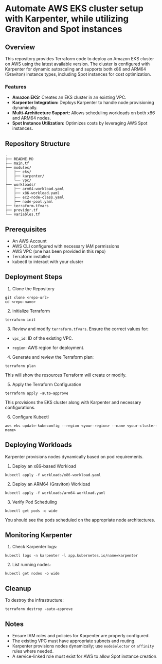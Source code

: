 # Automate AWS EKS cluster setup with Karpenter, while utilizing Graviton and Spot instances

## Overview

This repository provides Terraform code to deploy an Amazon EKS cluster on AWS using the latest available version. The cluster is configured with Karpenter for dynamic autoscaling and supports both x86 and ARM64 (Graviton) instance types, including Spot instances for cost optimization.

### Features
- **Amazon EKS:** Creates an EKS cluster in an existing VPC.
- **Karpenter Integration:** Deploys Karpenter to handle node provisioning dynamically.
- **Multi-Architecture Support:** Allows scheduling workloads on both x86 and ARM64 nodes.
- **Spot Instance Utilization:** Optimizes costs by leveraging AWS Spot instances.

## Repository Structure
```
.
├── README.MD                
├── main.tf                  
├── modules/                 
│   ├── eks/                 
│   ├── karpenter/           
│   └── vpc/                 
├── workloads/               
│   ├── arm64-workload.yaml  
│   ├── x86-workload.yaml    
│   ├── ec2-node-class.yaml  
│   ├── node-pool.yaml       
├── terraform.tfvars         
├── provider.tf              
└── variables.tf 
```


## Prerequisites
- An AWS Account
- AWS CLI configured with necessary IAM permissions
- AWS VPC (one has been provided in this repo)
- Terraform installed
- kubectl to interact with your cluster


## Deployment Steps
1. Clone the Repository

```
git clone <repo-url>
cd <repo-name>
```

2. Initialize Terraform

```
terraform init
```

3. Review and modify `terraform.tfvars`. Ensure the correct values for:

- `vpc_id`: ID of the existing VPC.

- `region`: AWS region for deployment.

4. Generate and review the Terraform plan:

```
terraform plan
```
This will show the resources Terraform will create or modify.

5. Apply the Terraform Configuration

```
terraform apply -auto-approve
```
This provisions the EKS cluster along with Karpenter and necessary configurations.

6. Configure Kubectl
```
aws eks update-kubeconfig --region <your-region> --name <your-cluster-name>
```

## Deploying Workloads

Karpenter provisions nodes dynamically based on pod requirements.

1. Deploy an x86-based Workload

```
kubectl apply -f workloads/x86-workload.yaml
```

2. Deploy an ARM64 (Graviton) Workload

```
kubectl apply -f workloads/arm64-workload.yaml
```

3. Verify Pod Scheduling

```
kubectl get pods -o wide
```

You should see the pods scheduled on the appropriate node architectures.


## Monitoring Karpenter
1. Check Karpenter logs:

```
kubectl logs -n karpenter -l app.kubernetes.io/name=karpenter
```

2. List running nodes:

```
kubectl get nodes -o wide
```

## Cleanup

To destroy the infrastructure:

```
terraform destroy -auto-approve
```

## Notes
- Ensure IAM roles and policies for Karpenter are properly configured.
- The existing VPC must have appropriate subnets and routing.
- Karpenter provisions nodes dynamically; use `nodeSelector` or `affinity` rules where needed.
- A service-linked role must exist for AWS to allow Spot instance creation.